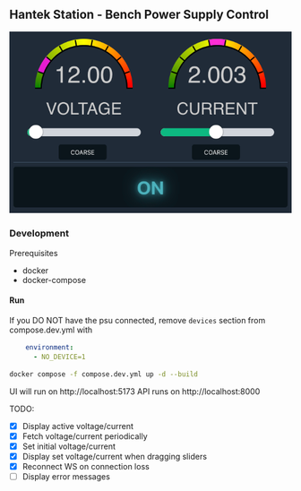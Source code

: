 ## Hantek Station - Bench Power Supply Control


![screenshot](screenshot.png)

### Development

Prerequisites

- docker
- docker-compose

#### Run

If you DO NOT have the psu connected, remove `devices` section from compose.dev.yml with 

```yaml
    environment:
      - NO_DEVICE=1
```

```bash
docker compose -f compose.dev.yml up -d --build
```

UI will run on http://localhost:5173 
API runs on http://localhost:8000


TODO:

- [x] Display active voltage/current
- [x] Fetch voltage/current periodically
- [x] Set initial voltage/current
- [x] Display set voltage/current when dragging sliders
- [x] Reconnect WS on connection loss
- [ ] Display error messages